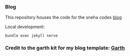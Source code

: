 ### Blog

This repository houses the code for the sneha codes [blog](https://blog.snehacodes.com)

Local development:
```
bundle exec jekyll serve
```

### Credit to the garth kit for my blog template: [Garth](https://garth.darn.es/)
